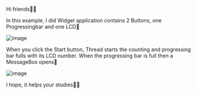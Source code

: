 Hi friends:raising_hand_woman:

In this example, I did Widget application contains 2 Buttons, one Progressingbar and one LCD:rose:

![image](https://user-images.githubusercontent.com/91613858/218655667-cdb40087-1213-45c4-a661-07caa7114734.png)

When you click the Start button, Thread starts the counting and progressing bar fulls with its LCD number. When the progressing bar is full then a MessageBox opens:rainbow:

![image](https://user-images.githubusercontent.com/91613858/218655788-84a446a4-88c4-431c-a66e-e4c7e260d4ae.png)

I hope, it helps your studies:teacher:
